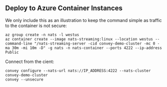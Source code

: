 ## Deploy to Azure Container Instances

We only include this as an illustration to keep the command simple as traffic to the container is not secure:

```
az group create -n nats -l westus
az container create --image nats-streaming:linux --location westus --command-line "/nats-streaming-server -cid convey-demo-cluster -mc 0 -ma 30m -mi 10m -D" -g nats -n nats-container --ports 4222 --ip-address Public
```

Connect from the cient:
```
convey configure --nats-url nats://IP_ADDRESS:4222 --nats-cluster convey-demo-cluster
convey --unsecure
```
